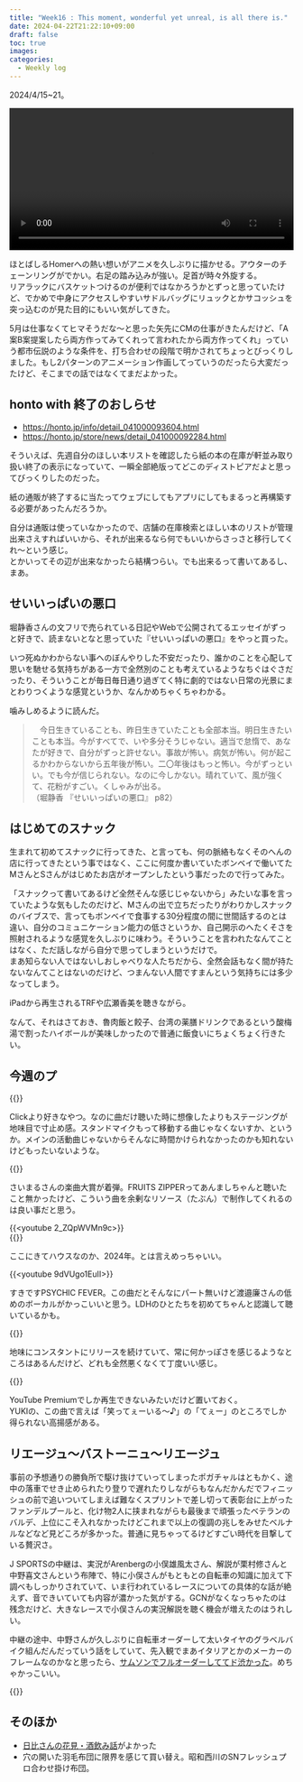 ```yaml
---
title: "Week16 : This moment, wonderful yet unreal, is all there is."
date: 2024-04-22T21:22:10+09:00
draft: false
toc: true
images:
categories:
  - Weekly log
---
```

2024/4/15~21。

<video width=100% controls autoplay loop>
    <source src="/videos/2024/0417_AHH.mp4" type="video/mp4">
    Your browser does not support the video tag.  
</video>

ほとばしるHomerへの熱い想いがアニメを久しぶりに描かせる。アウターのチェーンリングがでかい。右足の踏み込みが強い。足首が時々外旋する。    
リアラックにバスケットつけるのが便利ではなかろうかとずっと思っていたけど、でかめで中身にアクセスしやすいサドルバッグにリュックとかサコッシュを突っ込むのが見た目的にもいい気がしてきた。

5月は仕事なくてヒマそうだな～と思った矢先にCMの仕事がきたんだけど、「A案B案提案したら両方作ってみてくれって言われたから両方作ってくれ」っていう都市伝説のような条件を、打ち合わせの段階で明かされてちょっとびっくりしました。もし2パターンのアニメーション作画してっていうのだったら大変だったけど、そこまでの話ではなくてまだよかった。

## honto with 終了のおしらせ

- https://honto.jp/info/detail_041000093604.html
- https://honto.jp/store/news/detail_041000092284.html

そういえば、先週自分のほしい本リストを確認したら紙の本の在庫が軒並み取り扱い終了の表示になっていて、一瞬全部絶版ってどこのディストピアだよと思ってびっくりしたのだった。

紙の通販が終了するに当たってウェブにしてもアプリにしてもまるっと再構築する必要があったんだろうか。

自分は通販は使っていなかったので、店舗の在庫検索とほしい本のリストが管理出来さえすればいいから、それが出来るなら何でもいいからさっさと移行してくれ～という感じ。  
とかいってその辺が出来なかったら結構つらい。でも出来るって書いてあるし、まあ。

## せいいっぱいの悪口

堀静香さんの文フリで売られている日記やWebで公開されてるエッセイがずっと好きで、読まないとなと思っていた『せいいっぱいの悪口』をやっと買った。

いつ死ぬかわからない事へのぼんやりした不安だったり、誰かのことを心配して思いを馳せる気持ちがある一方で全然別のことも考えているようなちぐはぐさだったり、そういうことが毎日毎日通り過ぎてく特に劇的ではない日常の光景にまとわりつくような感覚というか、なんかめちゃくちゃわかる。

噛みしめるように読んだ。

> 　今日生きていることも、昨日生きていたことも全部本当。明日生きたいことも本当。今がすべてで、いや多分そうじゃない。適当で怠惰で、あなたが好きで、自分がずっと許せない。事故が怖い。病気が怖い。何が起こるかわからないから五年後が怖い。二〇年後はもっと怖い。今がずっといい。でも今が信じられない。なのに今しかない。晴れていて、風が強くて、花粉がすごい。くしゃみが出る。  
> （堀静香 『せいいっぱいの悪口』 p82）

## はじめてのスナック

生まれて初めてスナックに行ってきた、と言っても、何の脈絡もなくそのへんの店に行ってきたという事ではなく、ここに何度か書いていたボンベイで働いてたMさんとSさんがはじめたお店がオープンしたという事だったので行ってみた。

「スナックって書いてあるけど全然そんな感じじゃないから」みたいな事を言っていたような気もしたのだけど、Mさんの出で立ちだったりがわりかしスナックのバイブスで、言ってもボンベイで食事する30分程度の間に世間話するのとは違い、自分のコミュニケーション能力の低さというか、自己開示のへたくそさを照射されるような感覚を久しぶりに味わう。そういうことを言われたなんてことはなく、ただ話しながら自分で思ってしまうというだけで。  
まあ知らない人ではないしおしゃべりな人たちだから、全然会話もなく間が持たないなんてことはないのだけど、つまんない人間ですまんという気持ちには多少なってしまう。

iPadから再生されるTRFや広瀬香美を聴きながら。

なんて、それはさておき、魯肉飯と餃子、台湾の薬膳ドリンクであるという酸梅湯で割ったハイボールが美味しかったので普通に飯食いにちょくちょく行きたい。

## 今週のプ

{{<youtube mOzZZf-lL3M>}}  

Clickより好きなやつ。なのに曲だけ聴いた時に想像したよりもステージングが地味目で寸止め感。スタンドマイクもって移動する曲じゃなくないすか、というか。メインの活動曲じゃないからそんなに時間かけられなかったのかも知れないけどもったいないような。

{{<youtube IZ1OSSIqdJY>}}  

さいまるさんの楽曲大賞が着弾。FRUITS ZIPPERってあんましちゃんと聴いたこと無かったけど、こういう曲を余剰なリソース（たぶん）で制作してくれるのは良い事だと思う。

{{<youtube 2_ZQpWVMn9c>}}  
{{<youtube Ey53EQhkLY8>}}  

ここにきてハウスなのか、2024年。とは言えめっちゃいい。

{{<youtube 9dVUgo1EuII>}}  

すきですPSYCHIC FEVER。この曲だとそんなにパート無いけど渡邉廉さんの低めのボーカルがかっこいいと思う。LDHのひとたちを初めてちゃんと認識して聴いているかも。

{{<youtube IqO8HFbfxVo>}}  

地味にコンスタントにリリースを続けていて、常に何かっぽさを感じるようなところはあるんだけど、どれも全然悪くなくて丁度いい感じ。

{{<youtube bcKc_FrbE2k>}}  

YouTube Premiumでしか再生できないみたいだけど置いておく。  
YUKIの、この曲で言えば「笑ってぇーいる～♪」の「てぇー」のところでしか得られない高揚感がある。

## リエージュ〜バストーニュ〜リエージュ

事前の予想通りの勝負所で駆け抜けていってしまったポガチャルはともかく、途中の落車でせき止められたり登りで遅れたりしながらもなんだかんだでフィニッシュの前で追いついてしまえば難なくスプリントで差し切って表彰台に上がったファンデルプールと、化け物2人に挟まれながらも最後まで頑張ったベテランのバルデ、上位にこそ入れなかったけどこれまで以上の復調の兆しをみせたベルナルなどなど見どころが多かった。普通に見ちゃってるけどすごい時代を目撃している贅沢さ。

J SPORTSの中継は、実況がArenbergの小俣雄風太さん、解説が栗村修さんと中野喜文さんという布陣で、特に小俣さんがもともとの自転車の知識に加えて下調べもしっかりされていて、いま行われているレースについての具体的な話が絶えず、音できいていても内容が濃かった気がする。GCNがなくなっちゃたのは残念だけど、大きなレースで小俣さんの実況解説を聴く機会が増えたのはうれしい。

中継の途中、中野さんが久しぶりに自転車オーダーして太いタイヤのグラベルバイク組んだんだっていう話をしていて、先入観でまあイタリアとかのメーカーのフレームなのかなと思ったら、[サムソンでフルオーダーしててド渋かった](https://www.instagram.com/p/C4t4E3syheQ/)。めちゃかっこいい。

{{<youtube ekE60JONqxo>}}

## そのほか

- [日比さんの花見・酒飲み話](https://www.youtube.com/watch?v=CfSJt0zC8mc)がよかった
- 穴の開いた羽毛布団に限界を感じて買い替え。昭和西川のSNフレッシュプロ合わせ掛け布団。
